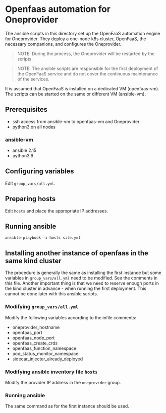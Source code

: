 # Openfaas automation for Oneprovider

The ansible scripts in this directory set up the OpenFaaS automation engine for Oneprovider.
They deploy a one-node k8s cluster, OpenFaaS, the necessary companions, and configures the Oneprovider.

> NOTE: During the process, the Oneprovider will be restarted by the scripts.

> NOTE: The ansible scripts are responsible for the first deployment of the OpenFaaS service
> and do not cover the continuous maintenance of the services.

It is assumed that OpenFaaS is installed on a dedicated VM (openfaas-vm). 
The scripts can be started on the same or different VM (ansible-vm). 

## Prerequisites
- ssh access from ansible-vm to openfaas-vm and Oneprovider
- python3 on all nodes

### ansible-vm
- ansible 2.15
- python3.9

## Configuring variables
Edit `group_vars/all.yml`.

## Preparing hosts
Edit `hosts` and place the appropriate IP addresses.

## Running ansible
```
ansible-playbook -i hosts site.yml
```

## Installing another instance of openfaas in the same kind cluster

The procedure is generally the same as installing the first instance but some variables in 
`group_vars/all.yml` 
need to be modified. See the comments in this file. Another important thing is that we need to 
reserve enough ports in the kind cluster in advance - when running the first deployment. 
This cannot be done later with this ansible scripts.

### Modifying `group_vars/all.yml`
Modify the following variables according to the infile comments:
- oneprovider_hostname
- openfaas_port
- openfaas_node_port
- openfaas_create_crds
- openfaas_function_namespace
- pod_status_monitor_namespace
- sidecar_injector_already_deployed

### Modifying ansible inventory file `hosts`
Modify the provider IP address in the `oneprovider` group.

### Running ansible
The same command as for the first instance should be used.
